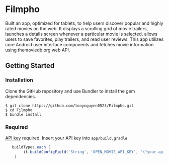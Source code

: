 # Filmpho
Built an app, optimized for tablets, to help users discover popular and highly rated movies on the web. It displays a scrolling grid of movie trailers, launches a details screen whenever a particular movie is selected, allows users to save favorites, play trailers, and read user reviews. This app utilizes core Android user interface components and fetches movie information using themoviedb.org web API.

## Getting Started

### Installation
Clone the GitHub repository and use Bundler to install the gem dependencies.
```
$ git clone https://github.com/tonynguyen0523/Filmpho.git
$ cd Filmpho
$ bundle install
```
### Required
[API key][1] required.
Insert your API key into ``` app/build.gradle ```
```gradle
   buildTypes.each {
        it.buildConfigField('String', 'OPEN_MOVIE_API_KEY', "\"your-api-key\"")
    }
```

[1]: https://www.themoviedb.org/documentation/api
